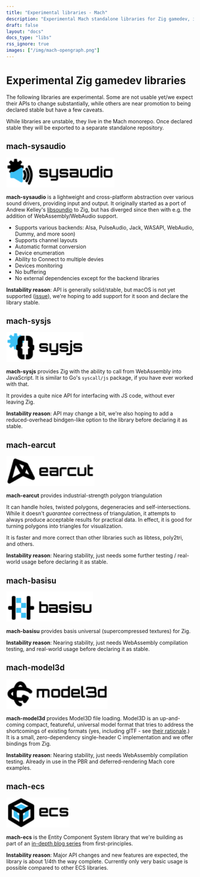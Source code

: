 ```yaml
---
title: "Experimental libraries - Mach"
description: "Experimental Mach standalone libraries for Zig gamedev, including ones for Entity Component Systems, interacting with JavaScript via WebAssembly, audio input/output, and more."
draft: false
layout: "docs"
docs_type: "libs"
rss_ignore: true
images: ["/img/mach-opengraph.png"]
---
```


# Experimental Zig gamedev libraries

The following libraries are experimental. Some are not usable yet/we expect their APIs to change substantially, while others are near promotion to being declared stable but have a few caveats.

While libraries are unstable, they live in the Mach monorepo. Once declared stable they will be exported to a separate standalone repository.

## mach-sysaudio

<a href="https://github.com/hexops/mach/tree/main/libs/sysaudio" style="margin: auto; margin-top: 2rem;">
    <picture>
        <source media="(prefers-color-scheme: dark)" srcset="/assets/mach/sysaudio-dark.svg">
        <img alt="mach-sysaudio" src="/assets/mach/sysaudio-light.svg" style="height: 5rem;">
    </picture>
</a>

**mach-sysaudio** is a lightweight and cross-platform abstraction over various sound drivers, providing input and output. It originally started as a port of Andrew Kelley's [libsoundio](http://libsound.io/) to Zig, but has diverged since then with e.g. the addition of WebAssembly/WebAudio support.

* Supports various backends: Alsa, PulseAudio, Jack, WASAPI, WebAudio, Dummy, and more soon)
* Supports channel layouts
* Automatic format conversion
* Device enumeration
* Ability to Connect to multiple devies
* Devices monitoring
* No buffering
* No external dependencies except for the backend libraries

**Instability reason**: API is generally solid/stable, but macOS is not yet supported ([issue](https://github.com/hexops/mach/issues/650)), we're hoping to add support for it soon and declare the library stable.

## mach-sysjs

<a href="https://github.com/hexops/mach/tree/main/libs/sysjs" style="margin: auto; margin-top: 2rem;">
    <picture>
        <source media="(prefers-color-scheme: dark)" srcset="/assets/mach/sysjs-dark.svg">
        <img alt="mach-sysjs" src="/assets/mach/sysjs-light.svg" style="height: 5rem;">
    </picture>
</a>

**mach-sysjs** provides Zig with the ability to call from WebAssembly into JavaScript. It is similar to Go's `syscall/js` package, if you have ever worked with that.

It provides a quite nice API for interfacing with JS code, without ever leaving Zig.

**Instability reason**: API may change a bit, we're also hoping to add a reduced-overhead bindgen-like option to the library before declaring it as stable.

## mach-earcut

<a href="https://github.com/hexops/mach/tree/main/libs/earcut" style="margin: auto; margin-top: 2rem;">
    <picture>
        <source media="(prefers-color-scheme: dark)" srcset="/assets/mach/earcut-dark.svg">
        <img alt="mach-earcut" src="/assets/mach/earcut-light.svg" style="height: 5rem;">
    </picture>
</a>

**mach-earcut** provides industrial-strength polygon triangulation

It can handle holes, twisted polygons, degeneracies and self-intersections. While it doesn't _guarantee_ correctness of triangulation, it attempts to always produce acceptable results for practical data. In effect, it is good for turning polygons into triangles for visualization.

It is faster and more correct than other libraries such as libtess, poly2tri, and others.

**Instability reason**: Nearing stability, just needs some further testing / real-world usage before declaring it as stable.

## mach-basisu

<a href="https://github.com/hexops/mach/tree/main/libs/basisu" style="margin: auto; margin-top: 2rem;">
    <picture>
        <source media="(prefers-color-scheme: dark)" srcset="/assets/mach/basisu-dark.svg">
        <img alt="mach-basisu" src="/assets/mach/basisu-light.svg" style="height: 5rem;">
    </picture>
</a>

**mach-basisu** provides basis universal (supercompressed textures) for Zig.

**Instability reason**: Nearing stability, just needs WebAssembly compilation testing, and real-world usage before declaring it as stable.

## mach-model3d

<a href="https://github.com/hexops/mach/tree/main/libs/model3d" style="margin: auto; margin-top: 2rem;">
    <picture>
        <source media="(prefers-color-scheme: dark)" srcset="/assets/mach/model3d-dark.svg">
        <img alt="mach-model3d" src="/assets/mach/model3d-light.svg" style="height: 5rem;">
    </picture>
</a>

**mach-model3d** provides Model3D file loading. Model3D is an up-and-coming compact, featureful, universal model format that tries to address the shortcomings of existing formats (yes, including glTF - see [their rationale](https://gitlab.com/bztsrc/model3d/#rationale).) It is a small, zero-dependency single-header C implementation and we offer bindings from Zig.

**Instability reason**: Nearing stability, just needs WebAssembly compilation testing. Already in use in the PBR and deferred-rendering Mach core examples.

## mach-ecs

<a href="https://github.com/hexops/mach/tree/main/libs/ecs" style="margin: auto; margin-top: 2rem;">
    <picture>
        <source media="(prefers-color-scheme: dark)" srcset="/assets/mach/ecs-dark.svg">
        <img alt="mach-ecs" src="/assets/mach/ecs-light.svg" style="height: 5rem;">
    </picture>
</a>

**mach-ecs** is the Entity Component System library that we're building as part of an [in-depth blog series](https://devlog.hexops.com/categories/build-an-ecs/) from first-principles.

**Instability reason**: Major API changes and new features are expected, the library is about 1/4th the way complete. Currently only very basic usage is possible compared to other ECS libraries.
